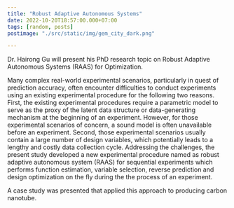 ```yaml
---
title: "Robust Adaptive Autonomous Systems"
date: 2022-10-20T18:57:00.000+07:00
tags: [random, posts]
postimage: "./src/static/img/gem_city_dark.png"

---
```



Dr. Hairong Gu will present his PhD research topic on Robust Adaptive Autonomous Systems (RAAS) for Optimization.

Many complex real-world experimental scenarios, particularly in quest of prediction accuracy, often encounter difficulties to conduct experiments using an existing experimental procedure for the following two reasons. First, the existing experimental procedures require a parametric model to serve as the proxy of the latent data structure or data-generating mechanism at the beginning of an experiment. However, for those experimental scenarios of concern, a sound model is often unavailable before an experiment. Second, those experimental scenarios usually contain a large number of design variables, which potentially leads to a lengthy and costly data collection cycle.
Addressing the challenges, the present study developed a new experimental procedure named as robust adaptive autonomous system (RAAS) for sequential experiments which performs function estimation, variable selection, reverse prediction and design optimization on the fly during the the process of an experiment.

A case study was presented that applied this approach to producing carbon nanotube.